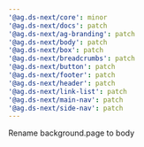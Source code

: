 ```yaml
---
'@ag.ds-next/core': minor
'@ag.ds-next/docs': patch
'@ag.ds-next/ag-branding': patch
'@ag.ds-next/body': patch
'@ag.ds-next/box': patch
'@ag.ds-next/breadcrumbs': patch
'@ag.ds-next/button': patch
'@ag.ds-next/footer': patch
'@ag.ds-next/header': patch
'@ag.ds-next/link-list': patch
'@ag.ds-next/main-nav': patch
'@ag.ds-next/side-nav': patch
---
```


Rename background.page to body
